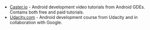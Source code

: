 - [Caster.io](https://caster.io/) - Android development video tutorials from Android GDEs. Contains both free and paid tutorials.
- [Udacity.com](https://www.udacity.com/courses/android) - Android development course from Udacity and in collaboration with Google.
